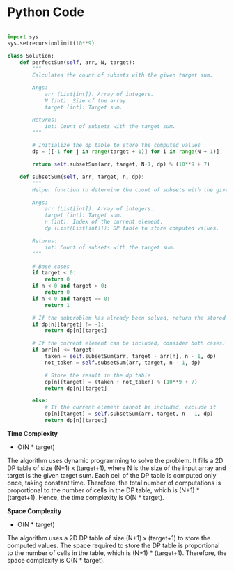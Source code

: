 # Python Code

```python 

import sys
sys.setrecursionlimit(10**9)

class Solution:
    def perfectSum(self, arr, N, target):
        """
        Calculates the count of subsets with the given target sum.

        Args:
            arr (List[int]): Array of integers.
            N (int): Size of the array.
            target (int): Target sum.

        Returns:
            int: Count of subsets with the target sum.
        """

        # Initialize the dp table to store the computed values
        dp = [[-1 for j in range(target + 1)] for i in range(N + 1)]

        return self.subsetSum(arr, target, N-1, dp) % (10**9 + 7)

    def subsetSum(self, arr, target, n, dp):
        """
        Helper function to determine the count of subsets with the given target sum.

        Args:
            arr (List[int]): Array of integers.
            target (int): Target sum.
            n (int): Index of the current element.
            dp (List[List[int]]): DP table to store computed values.

        Returns:
            int: Count of subsets with the target sum.
        """

        # Base cases
        if target < 0:
            return 0
        if n < 0 and target > 0:
            return 0
        if n < 0 and target == 0:
            return 1

        # If the subproblem has already been solved, return the stored value
        if dp[n][target] != -1:
            return dp[n][target]

        # If the current element can be included, consider both cases: include or exclude
        if arr[n] <= target:
            taken = self.subsetSum(arr, target - arr[n], n - 1, dp)
            not_taken = self.subsetSum(arr, target, n - 1, dp)

            # Store the result in the dp table
            dp[n][target] = (taken + not_taken) % (10**9 + 7)
            return dp[n][target]

        else:
            # If the current element cannot be included, exclude it
            dp[n][target] = self.subsetSum(arr, target, n - 1, dp)
            return dp[n][target]

```

**Time Complexity**
- O(N * target)

The algorithm uses dynamic programming to solve the problem. It fills a 2D DP table of size (N+1) x (target+1), where N is the size of the input array and target is the given target sum.
Each cell of the DP table is computed only once, taking constant time.
Therefore, the total number of computations is proportional to the number of cells in the DP table, which is (N+1) * (target+1).
Hence, the time complexity is O(N * target).

**Space Complexity**
- O(N * target)

The algorithm uses a 2D DP table of size (N+1) x (target+1) to store the computed values.
The space required to store the DP table is proportional to the number of cells in the table, which is (N+1) * (target+1).
Therefore, the space complexity is O(N * target).
